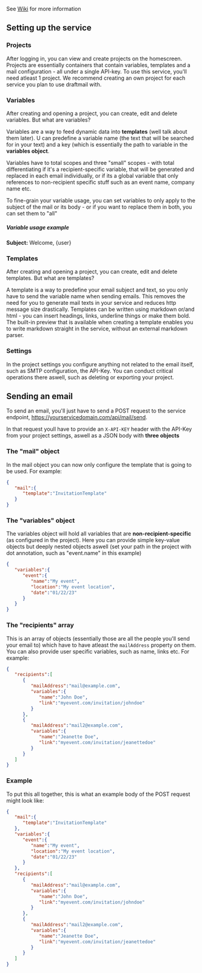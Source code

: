 See [Wiki](https://github.com/TimZolleis/mailservice/wiki) for more information




## Setting up the service

### Projects

After logging in, you can view and create projects on the homescreen. Projects are essentially containers that contain variables, templates and a mail configuration - all under a single API-key. To use this service, you'll need atleast 1 project. We recommend creating an own project for each service you plan to use draftmail with.


### Variables

After creating and opening a project, you can create, edit and delete variables. But what are variables?

Variables are a way to feed dynamic data into **templates** (well talk about them later). U can predefine a variable name (the text that will be searched for in your text) and a key (which is essentially the path to variable in the **variables object**.

Variables have to total scopes and three "small" scopes - with total differentiating if it's a recipient-specific variable, that will be generated and replaced in each email individually, or if its a global variable that only references to non-recipient specific stuff such as an event name, company name etc. 

To fine-grain your variable usage, you can set variables to only apply to the subject of the mail or its body - or if you want to replace them in both, you can set them to "all"

##### Variable usage example

**Subject:** Welcome, {user}

### Templates

After creating and opening a project, you can create, edit and delete templates. But what are templates?

A template is a way to predefine your email subject and text, so you only have to send the variable name when sending emails. This removes the need for you to generate mail texts in your service and reduces http message size drastically.
Templates can be written using markdown or/and html - you can insert headings, links, underline things or make them bold. The built-in preview that is available when creating a template enables you to write markdown straight in the service, without an external markdown parser.

### Settings

In the project settings you configure anything not related to the email itself, such as SMTP configuration, the API-Key. You can conduct critical operations there aswell, such as deleting or exporting your project.

## Sending an email

To send an email, you'll just have to send a POST request to the service endpoint, https://yourservicedomain.com/api/mail/send.

In that request youll have to provide an `X-API-KEY` header with the API-Key from your project settings, aswell as a JSON body with **three objects**


### The "mail" object
In the mail object you can now only configure the template that is going to be used. For example: 
```json
{
   "mail":{
      "template":"InvitationTemplate"
   }
}
```
### The "variables" object
The variables object will hold all variables that are **non-recipient-specific** (as configured in the project). Here you can provide simple key-value objects but deeply nested objects aswell (set your path in the project with dot annotation, such as "event.name" in this example)

```json
{
   "variables":{
      "event":{
         "name":"My event",
         "location":"My event location",
         "date":"01/22/23"
      }
   }
}
```

### The "recipients" array
This is an array of objects (essentially those are all the people you'll send your email to) which have to have atleast the `mailAddress` property on them. You can also provide user specific variables, such as name, links etc. For example: 

```json
{
   "recipients":[
      {
         "mailAddress":"mail@example.com",
         "variables":{
            "name":"John Doe",
            "link":"myevent.com/invitation/johndoe"
         }
      },
      {
         "mailAddress":"mail2@example.com",
         "variables":{
            "name":"Jeanette Doe",
            "link":"myevent.com/invitation/jeanettedoe"
         }
      }
   ]
}
```

### Example
To put this all together, this is what an example body of the POST request might look like: 

```json
{
   "mail":{
      "template":"InvitationTemplate"
   },
   "variables":{
      "event":{
         "name":"My event",
         "location":"My event location",
         "date":"01/22/23"
      }
   },
   "recipients":[
      {
         "mailAddress":"mail@example.com",
         "variables":{
            "name":"John Doe",
            "link":"myevent.com/invitation/johndoe"
         }
      },
      {
         "mailAddress":"mail2@example.com",
         "variables":{
            "name":"Jeanette Doe",
            "link":"myevent.com/invitation/jeanettedoe"
         }
      }
   ]
}
```











